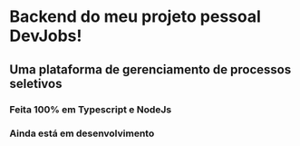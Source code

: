 # Backend do meu projeto pessoal DevJobs!

## Uma plataforma de gerenciamento de processos seletivos

### Feita 100% em Typescript e NodeJs

### Ainda está em desenvolvimento
